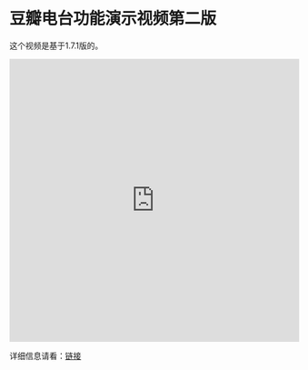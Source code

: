 # 豆瓣电台功能演示视频第二版

这个视频是基于1.7.1版的。

<iframe height=498 width=510 src="http://player.youku.com/embed/XMzQ0MDczMjQ4" frameborder=0 "allowfullscreen"></iframe>

详细信息请看：[链接](/article/doubanfm)
